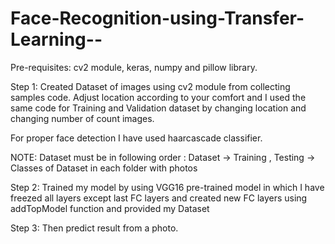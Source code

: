 # Face-Recognition-using-Transfer-Learning--
Pre-requisites: cv2 module, keras, numpy and pillow library.

Step 1: Created Dataset of images using cv2 module from collecting samples code. Adjust location according to your comfort
and I used the same code for Training and Validation dataset by changing location and changing number of count images.

For proper face detection I have used haarcascade classifier.

NOTE: Dataset must be in following order : Dataset -> Training , Testing -> Classes of Dataset in each folder with photos

Step 2: Trained my model by using VGG16 pre-trained model in which I have freezed all layers except last FC layers
and created new FC layers using addTopModel function and provided my Dataset

Step 3: Then predict result from a photo.
